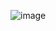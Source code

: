 ![image](https://github.com/PawanKumar18/shopping-app-microservices/assets/36084170/d58b2a60-a65f-46da-a89f-78c33161091a)
